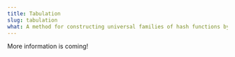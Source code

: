 ```yaml
---
title: Tabulation
slug: tabulation
what: A method for constructing universal families of hash functions by combining table lookup with exclusive OR operations.
---
```


More information is coming!
